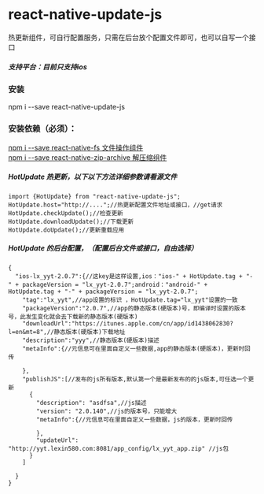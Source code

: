 # react-native-update-js
热更新组件，可自行配置服务，只需在后台放个配置文件即可，也可以自写一个接口
##### 支持平台：目前只支持ios
### 安装
npm i --save react-native-update-js
### 安装依赖（必须）：
[npm i --save react-native-fs 文件操作组件](https://github.com/itinance/react-native-fs)<BR/>
[npm i --save react-native-zip-archive 解压缩组件](https://github.com/plrthink/react-native-zip-archive)<BR/>

##### HotUpdate 热更新，以下以下方法详细参数请看源文件
```
import {HotUpdate} from "react-native-update-js";
HotUpdate.host="http://....";//热更新配置文件地址或接口，//get请求
HotUpdate.checkUpdate();//检查更新
HotUpdate.downloadUpdate();//下载更新
HotUpdate.doUpdate();//更新重载应用
```

##### HotUpdate 的后台配置，（配置后台文件或接口，自由选择）
```
{
  "ios-lx_yyt-2.0.7":{//这key是这样设置,ios："ios-" + HotUpdate.tag + "-" + packageVersion = "lx_yyt-2.0.7";android："android-" + HotUpdate.tag + "-" + packageVersion = "lx_yyt-2.0.7";
    "tag":"lx_yyt",//app设置的标识 ，HotUpdate.tag="lx_yyt"设置的一致
    "packageVersion":"2.0.7",//app的静态版本(硬版本)号，即编译时设置的版本号，此发生变化就会去下载新的静态版本(硬版本)
    "downloadUrl":"https://itunes.apple.com/cn/app/id1438062830?l=en&mt=8",//静态版本(硬版本)下载地址
    "description":"yyy",//静态版本(硬版本)描述
    "metaInfo":{//元信息可在里面自定义一些数据,app的静态版本(硬版本)，更新时回传

    },
    "publishJS":[//发布的js所有版本,默认第一个是最新发布的的js版本,可任选一个更新
      {
        "description": "asdfsa",//js描述
        "version": "2.0.140",//js的版本号，只能增大
        "metaInfo":{//元信息可在里面自定义一些数据，js的版本，更新时回传

        },
        "updateUrl": "http://yyt.lexin580.com:8081/app_config/lx_yyt_app.zip" //js包
      }
    ]

  }
}
```
